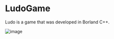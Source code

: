 # LudoGame
Ludo is a game that was developed in Borland C++.


![image](https://user-images.githubusercontent.com/50930038/128037754-36437182-68c8-414a-b0c7-daf7f081f60b.png)

